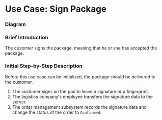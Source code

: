 # Use Case: Sign Package

### Diagram


### Brief Introduction
The customer signs the package, meaning that he or she has accepted the package.


### Initial Step-by-Step Description
Before this use case can be initialized, the package should be delivered to the customer.

1. The customer signs on the pad to leave a signature or a fingerprint.
2. The logistics company's employee transfers the signature data to the server.
3. The order management subsystem records the signature data and change the status of the order to `Confirmed`.